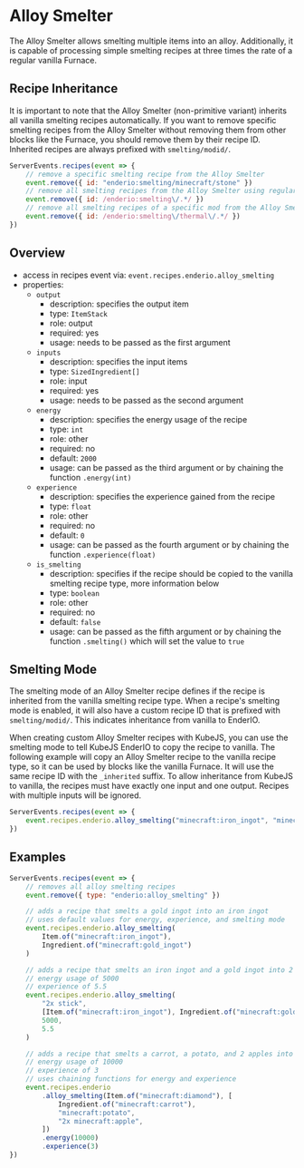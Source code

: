 # Alloy Smelter

The Alloy Smelter allows smelting multiple items into an alloy. Additionally, it is capable of processing simple smelting recipes
at three times the rate of a regular vanilla Furnace.

## Recipe Inheritance

It is important to note that the Alloy Smelter (non-primitive variant) inherits all vanilla smelting recipes automatically. If you
want to remove specific smelting recipes from the Alloy Smelter without removing them from other blocks like the Furnace, you should
remove them by their recipe ID. Inherited recipes are always prefixed with `smelting/modid/`.

```js
ServerEvents.recipes(event => {
    // remove a specific smelting recipe from the Alloy Smelter
    event.remove({ id: "enderio:smelting/minecraft/stone" })
    // remove all smelting recipes from the Alloy Smelter using regular expressions
    event.remove({ id: /enderio:smelting\/.*/ })
    // remove all smelting recipes of a specific mod from the Alloy Smelter using regular expressions
    event.remove({ id: /enderio:smelting\/thermal\/.*/ })
})
```

## Overview

-   access in recipes event via: `event.recipes.enderio.alloy_smelting`
-   properties:
    -   `output`
        -   description: specifies the output item
        -   type: `ItemStack`
        -   role: output
        -   required: yes
        -   usage: needs to be passed as the first argument
    -   `inputs`
        -   description: specifies the input items
        -   type: `SizedIngredient[]`
        -   role: input
        -   required: yes
        -   usage: needs to be passed as the second argument
    -   `energy`
        -   description: specifies the energy usage of the recipe
        -   type: `int`
        -   role: other
        -   required: no
        -   default: `2000`
        -   usage: can be passed as the third argument or by chaining the function `.energy(int)`
    -   `experience`
        -   description: specifies the experience gained from the recipe
        -   type: `float`
        -   role: other
        -   required: no
        -   default: `0`
        -   usage: can be passed as the fourth argument or by chaining the function `.experience(float)`
    -   `is_smelting`
        -   description: specifies if the recipe should be copied to the vanilla smelting recipe type, more information below
        -   type: `boolean`
        -   role: other
        -   required: no
        -   default: `false`
        -   usage: can be passed as the fifth argument or by chaining the function `.smelting()` which will set the value to `true`

## Smelting Mode

The smelting mode of an Alloy Smelter recipe defines if the recipe is inherited from the vanilla smelting recipe type. When a
recipe's smelting mode is enabled, it will also have a custom recipe ID that is prefixed with `smelting/modid/`. This indicates
inheritance from vanilla to EnderIO.

When creating custom Alloy Smelter recipes with KubeJS, you can use the smelting mode to tell KubeJS EnderIO to copy the recipe to
vanilla. The following example will copy an Alloy Smelter recipe to the vanilla recipe type, so it can be used by blocks like the
vanilla Furnace. It will use the same recipe ID with the `_inherited` suffix. To allow inheritance from KubeJS to vanilla, the recipes
must have exactly one input and one output. Recipes with multiple inputs will be ignored.

```js
ServerEvents.recipes(event => {
    event.recipes.enderio.alloy_smelting("minecraft:iron_ingot", "minecraft:gold_ingot").smelting()
})
```

## Examples

```js
ServerEvents.recipes(event => {
    // removes all alloy smelting recipes
    event.remove({ type: "enderio:alloy_smelting" })

    // adds a recipe that smelts a gold ingot into an iron ingot
    // uses default values for energy, experience, and smelting mode
    event.recipes.enderio.alloy_smelting(
        Item.of("minecraft:iron_ingot"),
        Ingredient.of("minecraft:gold_ingot")
    )

    // adds a recipe that smelts an iron ingot and a gold ingot into 2 sticks
    // energy usage of 5000
    // experience of 5.5
    event.recipes.enderio.alloy_smelting(
        "2x stick",
        [Item.of("minecraft:iron_ingot"), Ingredient.of("minecraft:gold_ingot")],
        5000,
        5.5
    )

    // adds a recipe that smelts a carrot, a potato, and 2 apples into a diamond
    // energy usage of 10000
    // experience of 3
    // uses chaining functions for energy and experience
    event.recipes.enderio
        .alloy_smelting(Item.of("minecraft:diamond"), [
            Ingredient.of("minecraft:carrot"),
            "minecraft:potato",
            "2x minecraft:apple",
        ])
        .energy(10000)
        .experience(3)
})
```

